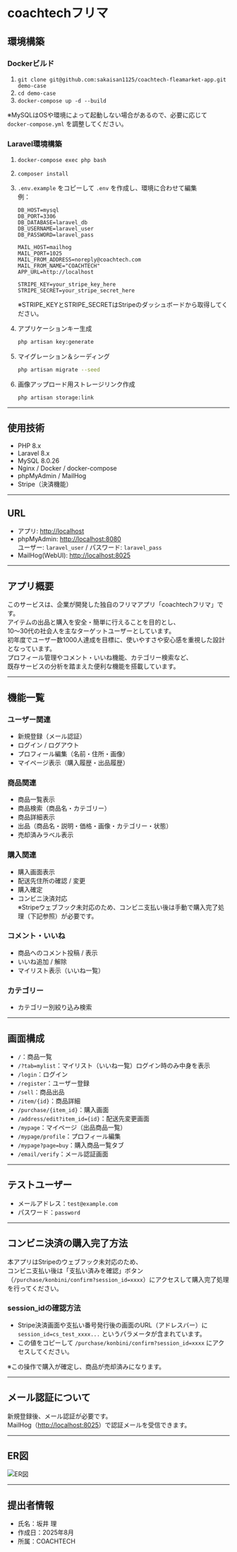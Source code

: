 # coachtechフリマ

## 環境構築

### Dockerビルド
1. `git clone git@github.com:sakaisan1125/coachtech-fleamarket-app.git demo-case`
2. `cd demo-case`
3. `docker-compose up -d --build`

※MySQLはOSや環境によって起動しない場合があるので、必要に応じて `docker-compose.yml` を調整してください。

### Laravel環境構築
1. `docker-compose exec php bash`
2. `composer install`
3. `.env.example` をコピーして `.env` を作成し、環境に合わせて編集  
   例：
   ```env
   DB_HOST=mysql
   DB_PORT=3306
   DB_DATABASE=laravel_db
   DB_USERNAME=laravel_user
   DB_PASSWORD=laravel_pass

   MAIL_HOST=mailhog
   MAIL_PORT=1025
   MAIL_FROM_ADDRESS=noreply@coachtech.com
   MAIL_FROM_NAME="COACHTECH"
   APP_URL=http://localhost

   STRIPE_KEY=your_stripe_key_here
   STRIPE_SECRET=your_stripe_secret_here
   ```
   ※STRIPE_KEYとSTRIPE_SECRETはStripeのダッシュボードから取得してください。
4. アプリケーションキー生成  
   ```bash
   php artisan key:generate
   ```

5. マイグレーション＆シーディング  
   ```bash
   php artisan migrate --seed
   ```
6. 画像アップロード用ストレージリンク作成  
   ```bash
   php artisan storage:link
   ```

---

## 使用技術
- PHP 8.x
- Laravel 8.x
- MySQL 8.0.26
- Nginx / Docker / docker-compose
- phpMyAdmin / MailHog
- Stripe（決済機能）

---

## URL
- アプリ: [http://localhost](http://localhost)
- phpMyAdmin: [http://localhost:8080](http://localhost:8080)  
  ユーザー: `laravel_user` / パスワード: `laravel_pass`
- MailHog(WebUI): [http://localhost:8025](http://localhost:8025)

---

## アプリ概要
このサービスは、企業が開発した独自のフリマアプリ「coachtechフリマ」です。  
アイテムの出品と購入を安全・簡単に行えることを目的とし、  
10〜30代の社会人を主なターゲットユーザーとしています。  
初年度でユーザー数1000人達成を目標に、使いやすさや安心感を重視した設計となっています。  
プロフィール管理やコメント・いいね機能、カテゴリー検索など、  
既存サービスの分析を踏まえた便利な機能を搭載しています。

---

## 機能一覧
### ユーザー関連
- 新規登録（メール認証）
- ログイン / ログアウト
- プロフィール編集（名前・住所・画像）
- マイページ表示（購入履歴・出品履歴）

### 商品関連
- 商品一覧表示
- 商品検索（商品名・カテゴリー）
- 商品詳細表示
- 出品（商品名・説明・価格・画像・カテゴリー・状態）
- 売却済みラベル表示

### 購入関連
- 購入画面表示
- 配送先住所の確認 / 変更
- 購入確定
- コンビニ決済対応  
  ※Stripeウェブフック未対応のため、コンビニ支払い後は手動で購入完了処理（下記参照）が必要です。

### コメント・いいね
- 商品へのコメント投稿 / 表示
- いいね追加 / 解除
- マイリスト表示（いいね一覧）

### カテゴリー
- カテゴリー別絞り込み検索

---

## 画面構成
- `/`：商品一覧
- `/?tab=mylist`：マイリスト（いいね一覧）ログイン時のみ中身を表示
- `/login`：ログイン
- `/register`：ユーザー登録
- `/sell`：商品出品
- `/item/{id}`：商品詳細
- `/purchase/{item_id}`：購入画面
- `/address/edit?item_id={id}`：配送先変更画面
- `/mypage`：マイページ（出品商品一覧）
- `/mypage/profile`：プロフィール編集
- `/mypage?page=buy`：購入商品一覧タブ
- `/email/verify`：メール認証画面

---

## テストユーザー
- メールアドレス：`test@example.com`
- パスワード：`password`

---

## コンビニ決済の購入完了方法

本アプリはStripeのウェブフック未対応のため、  
コンビニ支払い後は「支払い済みを確認」ボタン（`/purchase/konbini/confirm?session_id=xxxx`）にアクセスして購入完了処理を行ってください。

### session_idの確認方法

- Stripe決済画面や支払い番号発行後の画面のURL（アドレスバー）に  
  `session_id=cs_test_xxxx...` というパラメータが含まれています。  
- この値をコピーして `/purchase/konbini/confirm?session_id=xxxx` にアクセスしてください。

※この操作で購入が確定し、商品が売却済みになります。

---

## メール認証について
新規登録後、メール認証が必要です。  
MailHog（[http://localhost:8025](http://localhost:8025)）で認証メールを受信できます。

---

## ER図
![ER図](./er-diagram.png)

---

## 提出者情報
- 氏名：坂井 理
- 作成日：2025年8月
- 所属：COACHTECH

